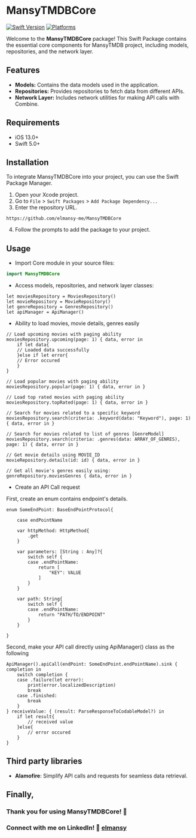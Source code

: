 # MansyTMDBCore

[![Swift Version](https://img.shields.io/badge/Swift-5.0-orange.svg)](https://swift.org/)
[![Platforms](https://img.shields.io/badge/Platforms-iOS-lightgrey.svg)](https://developer.apple.com/swift/)

Welcome to the **MansyTMDBCore** package! This Swift Package contains the essential core components for MansyTMDB project, including models, repositories, and the network layer.

## Features

- **Models:** Contains the data models used in the application.
- **Repositories:** Provides repositories to fetch data from different APIs.
- **Network Layer:** Includes network utilities for making API calls with Combine.

## Requirements

- iOS 13.0+
- Swift 5.0+

## Installation

To integrate MansyTMDBCore into your project, you can use the Swift Package Manager.

1. Open your Xcode project.
2. Go to `File` > `Swift Packages` > `Add Package Dependency...`
3. Enter the repository URL.
```
https://github.com/elmansy-me/MansyTMDBCore
```
4. Follow the prompts to add the package to your project.

## Usage

- Import Core module in your source files:

```swift
import MansyTMDBCore
```

- Access models, repositories, and network layer classes:

```
let moviesRepository = MoviesRepository()
let movieRepository = MovieRepository()
let genreRepository = GenresRepository()
let apiManager = ApiManager()
```

- Ability to load movies, movie details, genres easily

```
// Load upcoming movies with paging ability
moviesRepository.upcoming(page: 1) { data, error in
    if let data{
    // Loaded data successfully
    }else if let error{
    // Error occured
    }
}

// Load popular movies with paging ability
moviesRepository.popular(page: 1) { data, error in }

// Load top rated movies with paging ability
moviesRepository.topRated(page: 1) { data, error in }

// Search for movies related to a specific keyword
moviesRepository.search(criteria: .keyword(data: "Keyword"), page: 1) { data, error in }

// Search for movies related to list of genres [GenreModel]
moviesRepository.search(criteria: .genres(data: ARRAY_OF_GENRES), page: 1) { data, error in }

// Get movie details using MOVIE_ID
movieRepository.details(id: id) { data, error in }

// Get all movie's genres easily using:
genreRepository.moviesGenres { data, error in }

```

- Create an API Call request

First, create an enum contains endpoint's details.

```
enum SomeEndPoint: BaseEndPointProtocol{

    case endPointName

    var httpMethod: HttpMethod{
        .get
    }
    
    var parameters: [String : Any]?{
        switch self {
        case .endPointName:
            return [
                "KEY": VALUE
            ]
        }
    }
    
    var path: String{
        switch self {
        case .endPointName:
            return "PATH/TO/ENDPOINT"
        }
    }
    
}
```

Second, make your API call directly using ApiManager() class as the following


```
ApiManager().apiCall(endPoint: SomeEndPoint.endPointName).sink { completion in
    switch completion {
    case .failure(let error):
        print(error.localizedDescription)
        break
    case .finished:
        break
    }
} receiveValue: { (result: ParseResponseToCodableModel?) in
    if let result{
        // received value
    }else{
        // error occured
    }
}
```

## Third party libraries

- **Alamofire**: Simplify API calls and requests for seamless data retrieval.

## Finally,
 
### Thank you for using MansyTMDBCore! 🎉
### Connect with me on LinkedIn! 🔗 [elmansy](https://linkedin.com/in/elmansy)
